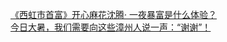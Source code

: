   
[《西虹市首富》开心麻花沈腾· 一夜暴富是什么体验？](http://www.dianyue.me/archives/917/33kova3ph66r8hy7/)  
[今日大暑，我们需要向这些漳州人说一声：“谢谢”！](http://www.dianyue.me/archives/513/xcmp7ardawzpcwhh/)